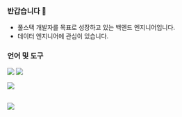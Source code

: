 <!-- <img src="https://capsule-render.vercel.app/api?type=shark&color=auto&height=200&section=header&fontSize=90" />-->

### 반갑습니다 👋
- 풀스택 개발자를 목표로 성장하고 있는 백엔드 엔지니어입니다.
- 데이터 엔지니어에 관심이 있습니다.

### 언어 및 도구
<img src="https://img.shields.io/badge/Java-007396?style=for-the-badge&logo=OpenJDK&logoColor=white"/> <img src="https://img.shields.io/badge/python-3776AB?style=for-the-badge&logo=python&logoColor=white"/></a>

<img src="https://github-readme-stats.vercel.app/api/top-langs/?username=100yeony&layout=compact"><br><br>

<img src="https://github-readme-stats.vercel.app/api?username=100yeony&show_icons=true">

<!-- 
[![Solved.ac 프로필](http://mazassumnida.wtf/api/v2/generate_badge?boj=100yh)](https://solved.ac/100yh)

<img src="https://github-readme-stats.vercel.app/api?username=100yeony&show_icons=true">
![Anurag's GitHub stats](https://github-readme-stats.vercel.app/api?username=100yeony&show_icons=true&theme=radical)
-->

<!--
**100yeony/100yeony** is a ✨ _special_ ✨ repository because its `README.md` (this file) appears on your GitHub profile.



Here are some ideas to get you started:


- 🔭 I’m currently working on ...
- 🌱 I’m currently learning ...
- 👯 I’m looking to collaborate on ...
- 🤔 I’m looking for help with ...
- 💬 Ask me about ...
- 📫 How to reach me: ...
- 😄 Pronouns: ...
- ⚡ Fun fact: ...
-->
